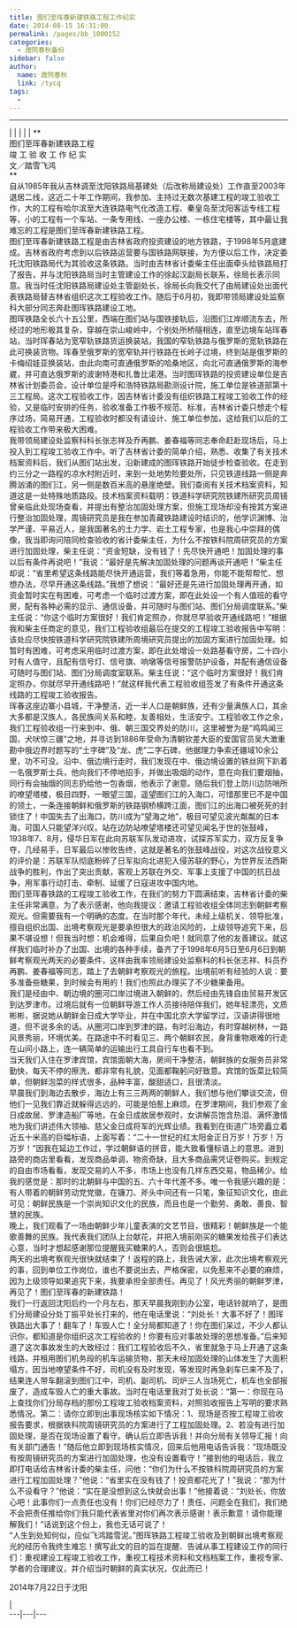 ```yaml
---
title: 图们至珲春新建铁路工程工作纪实
date: 2014-08-15 16:31:00
permalink: /pages/bb_1000152
categories: 
  - 唐院春秋备份
sidebar: false
author: 
  name: 唐院春秋
  link: /tycq
tags: 
  - 
---
```


* * *

  
|  |  |  |  |  **  
图们至珲春新建铁路工程  
竣 工 验 收 工 作 纪 实  
文／踏雪飞鸿  
**  
自从1985年我从吉林调至沈阳铁路局基建处（后改称局建设处）工作直至2003年退居二线，这近二十年工作期间，我参加、主持过无数次基建工程的竣工验收工作，大的工程有哈尔滨至大连铁路电气化改造工程、秦皇岛至沈阳客运专线工程等，小的工程有一个车站、一条专用线、一座办公楼、一栋住宅楼等，其中最让我难忘的工程是图们至珲春新建铁路工程。  
图们至珲春新建铁路工程是由吉林省政府投资建设的地方铁路，于1998年5月底建成。吉林省政府考虑到以后铁路运营要与国铁路网联接，为方便以后工作，决定委托沈阳铁路局代为其验收这条铁路。当时由吉林省计委柴主任出面牵头给铁路局打了报告，并与沈阳铁路局当时主管建设工作的徐起汉副局长联系，徐局长表示同意。我当时任沈阳铁路局建设处主管副处长，徐局长向我交代了由局建设处出面代表铁路局替吉林省组织这次工程验收工作。随后于6月初，我即带领局建设处监察科大部分同志奔赴图珲铁路建设工地。  
图珲铁路全长六十五公里，西端在图们站与国铁接轨后，沿图们江岸顺流东去，所经过的地形极其复杂，穿越在崇山峻岭中，个别处所桥隧相连，直至边境车站珲春站，当时珲春站为宽窄轨铁路货运换装站，我国的窄轨铁路与俄罗斯的宽轨铁路在此可换装货物。珲春至俄罗斯的宽窄轨并行铁路在长岭子过境，终到站是俄罗斯的卡梅绍娃亚换装站，由此向南可直通俄罗斯的哈桑地区，向北可直通俄罗斯的海参崴，并可直达俄罗斯的波谢特港和扎鲁比诺港。当时图珲铁路的投资建设单位是吉林省计划委员会，设计单位是呼和浩特铁路局勘测设计院，施工单位是铁道部第十三工程局。这次工程验收工作，因吉林省计委没有组织铁路工程竣工验收工作的经验，又是临时安排的任务，验收准备工作极不规范、标准，吉林省计委只想走个程序过场，简易开通，工程验收时都没有请设计、施工单位参加，这给我们以后的工程验收工作带来极大困难。  
我带领局建设处监察科科长张志祥及乔再鹏、姜春福等同志奉命赶赴现场后，马上投入到工程竣工验收工作中。听了吉林省计委的简单介绍，熟悉、收集了有关技术档案资料后，我们从图们站出发，沿新建成的图珲铁路开始徒步检查验收。在走到约三分之一路程的凉水村附近时，来到一处地势险要处所，只见铁道线路一侧是奔腾汹涌的图们江，另一侧是数百米高的悬崖绝壁。我们查阅有关技术档案资料，知道这是一处特殊地质路段。技术档案资料载明：铁道科学研究院铁建所研究员周镜曾亲临此处现场查看，并提出有整治加固处理方案，但施工现场却没有按其方案进行整治加固处理，周镜研究员是我在参加青藏铁路建设时结识的，他学识渊博、治学严谨、平易近人，是我国著名的土力学、岩土工程专家，也是我心中崇拜的偶像，我当即询问陪同检查验收的省计委柴主任，为什么不按铁科院周研究员的方案进行加固处理，柴主任说：“资金短缺，没有钱了！先尽快开通吧！加固处理的事以后有条件再说吧！”我说：“最好是先解决加固处理的问题再谈开通吧！”柴主任却说：“省里希望这条线路能尽快开通运营，我们等着急用，你能不能帮帮忙、想想办法，尽早开通这条线路。”我想了想说：“最好还是先进行加固处理再开通，如资金暂时实在有困难，可考虑一个临时过渡方案，即在此处设一个有人值班的看守房，配有各种必需的显示、通信设备，并可随时与图们站、图们分局调度联系。”柴主任说：“你这个临时方案很好！我们肯定照办，你就尽早验收开通线路吧！”根据我和柴主任商定的意见，我们工程验收组最后在提交的工程竣工验收报告中写明：该处应尽快按铁道科学研究院铁建所周境研究员提出的加固方案进行加固处理。如暂时有困难，可考虑采用临时过渡方案，即在此处增设一处路基看守房，二十四小时有人值守，且配有信号灯、信号旗、响墩等信号报警防护设备，并配有通信设备可随时与图们站、图们分局调度室联系。柴主任说：“这个临时方案很好！我们肯定照办，你就尽早开通线路吧！”就这样我代表工程验收组签发了有条件开通这条线路的工程竣工验收报告。  
珲春这座边寨小县城，干净整洁，近一半人口是朝鲜族，还有少量满族人口，其余大多都是汉族人，各民族间关系和睦，友善相处，生活安宁。工程验收工作之余，我们工程验收组一行来到中、俄、朝三国交界处的防川，这里被誉为是“鸡鸣闻三国，犬吠惊三疆”之地，并寻访到1886年受命为清朝钦差大臣的爱国官员吴大澂重勘中俄边界时题写的“土字碑”及“龙、虎”二字石碑，他据理力争索还疆域10余公里，功不可没。沿中、俄边境行走时，我们发现在中、俄边境设置的铁丝网下趴着一名俄罗斯士兵，他向我们不停地招手，并做出吸烟的动作，意在向我们要烟抽，同行有会抽烟的同志扔给他一包香烟，他表示了谢意。随后我们登上防川边防哨所的嘹望塔楼，极目四野，一眼望三国，遥望图们江的入海口，可惜那里已不是中国的领土，一条连接朝鲜和俄罗斯的铁路钢桥横跨江面，图们江的出海口被死死的封锁住了！中国失去了出海口，防川成为“望海之地”，极目可望见波光粼粼的日本海，可国人只能望洋兴叹。站在边防站嘹望塔楼还可望见闻名于世的张鼓峰，1938年7、8月，侵华日军在此向苏联军队发动进攻，试探苏军实力，双方反复争夺，几经易手，日军最后以惨败告终，这就是著名的张鼓峰战役，对这次战役意义的评价是：苏联军队彻底粉碎了日军拟向北进犯入侵苏联的野心，为世界反法西斯战争的胜利，作出了突出贡献，客观上苏联在外交、军事上支援了中国的抗日战争，用军事行动打击、牵制、延缓了日寇进攻中国内地。  
图们至珲春铁路的工程竣工验收工作，在我们的努力下圆满结束，吉林省计委的柴主任非常满意，为了表示感谢，他向我提议：邀请工程验收组全体同志到朝鲜考察观光。但需要我有一个明确的态度。在当时那个年代，未经上级机关、领导批准，擅自组织出国、出境考察观光是要承担很大的政治风险的，上级领导追究下来，后果不堪设想！但我当时想：机会难得，后果自负吧！就同意了他的友善建议。就这样我们临时补办了出国、出境的各种手续，备齐了于1998年6月5日至6月6日到朝鲜考察观光两天的必要条件，这样由我率领局建设处监察科的科长张志祥、科员乔再鹏、姜春福等同志，踏上了去朝鲜考察观光的旅程。出境前听有经验的人说：要多准备些糖果，到时候会有用的！我们也照此办理买了不少糖果备用。  
我们是经由中、朝边境的圈河口岸过境进入朝鲜的，然后经由先锋自由贸易开发区到达罗津市。过境后就有一位朝鲜导游工作人员接待陪伴我们，她年轻漂亮，文质彬彬，据说她从朝鲜金日成大学毕业，并在中国北京大学留学过，汉语讲得很地道，但不说多余的话。从圈河口岸到罗津的路，有时沿海边，有时穿越树林，一路风景秀丽，环境优美。在路途中不时看见三、两个朝鲜农民，身背重物艰难的行走在山间小路上，连一辆简单的运输出行工具自行车也看不到。  
当天我们入住在罗津宾馆，宾馆面朝大海，房间干净整洁，朝鲜族的女服务员非常勤快，每天不停的擦洗，都非常有礼貌，见面都鞠躬问好致意。宾馆的饭菜比较简单，但朝鲜泡菜的样式很多，品种丰富，酸甜适口，且很清淡。  
早晨我们到海边去散步，海边上有三三两两的朝鲜人，我们想与他们攀谈交流，但他们一见我们靠近就躲得远远的，可能是怕惹上麻烦。在罗津期间，我们参观了金日成故居、罗津造船厂等地，在金日成故居参观时，女讲解员饱含热泪、满怀激情地为我们讲述伟大领袖、慈父金日成将军的光辉业绩。我看到在街道广场旁矗立着近五十米高的巨幅标语，上面写着：“二十一世纪的红太阳金正日万岁！万岁！万万岁！”因我在延边工作过，学过朝鲜语的拼音，能大致看懂标语上的意思。进到路旁的商店里看看，发现商品单调，物资奇缺，且大多商品需凭证卷购买。到规定的自由市场看看，发现交易的人不多，市场上也没有几样东西交易，物品稀少。给我的感觉是：那时的北朝鲜与中国的五、六十年代差不多。唯一令我感兴趣的是：有人带着的朝鲜劳动党党徽，在镰刀、斧头中间还有一只笔，象征知识文化，由此可见：朝鲜民族是一个崇尚知识文化的民族，而且也是一个勤劳、勇敢、善良、智慧的民族。  
晚上，我们观看了一场由朝鲜少年儿童表演的文艺节目，很精彩！朝鲜族是一个能歌善舞的民族。我代表我们团队上台献花，并把入境前刚买的糖果发给孩子们表达心意，当时才想起感谢那位提醒我买糖果的人，否则会很尴尬。  
两天的出境考察观光很快就结束了！返程的路上，我告诫大家，此次出境考察观光的事，回到单位工作岗位，谁也不要说出去，严格保密，以免惹来不必要的麻烦，因为上级领导如果追究下来，我要承担全部责任。再见了！风光秀丽的朝鲜罗津，再见了！图们至珲春的新建铁路！  
我们一行返回沈阳后约一个月左右，那天早晨我刚到办公室，电话铃就响了，是图们分局建设分处丁振平处长打来的，他在电话里说：“刘处长！大事不好了！图珲铁路出大事了！翻车了！车毁人亡！全分局都知道了！你在图们呆过，不少人都认识你，都知道是你组织这次工程验收的！你要有应对事故处理的思想准备。”后来知道了这次事故发生的大致经过：我们工程验收后不久，省里就急于马上开通了这条线路，并租用图们机务段的机车运输货物，那天未经加固处理的山体发生了大面积塌方，因当地嘹望条件不好，司机没有及时发现，等发现时再急刹车已来不及了，结果连人带车翻滚到图们江中，司机、副司机、司炉三人当场死亡，机车也全部报废了，造成车毁人亡的重大事故。当时在电话里我对丁处长说：“第一：你现在马上查找你们分局存档的那份工程竣工验收档案资料，对照验收报告上写明的要求熟悉情况。第二：请你立即到出事现场核实如下情况：1、现场是否按工程竣工验收报告要求，根据铁科院周镜研究员的方案进行了工程加固处理。2、若没有进行加固处理，是否在现场设置了看守。确认后立即告诉我！并向分局有关领导汇报！向有关部门通告！”随后他立即到现场核实情况，回来后他用电话告诉我：”现场既没有按周镜研究员的方案进行加固处理，也没有设置看守！”接到他的电话后，我立即打电话给吉林省计委的柴主任，问他：“你们为什么不按铁科院周研究员的方案进行工程加固处理？”他说：“省里实在没有钱了！投资都花光了！”我说：“那为什么不设看守？”他说：“实在是没想到这么快就会出事！”他接着说：“刘处长，你放心吧！此事你们一点责任也没有！你们已经尽力了！责任、问题全在我们，我们绝不会把责任推给你们!我只能代表省里对你们再次表示感谢！表示歉意！请你能理解我们！”话说到这个份上，我也无话可说了！  
“人生到处知何似，应似飞鸿踏雪泥。”图珲铁路工程竣工验收及到朝鲜出境考察观光的经历令我终生难忘！撰写此文的目的旨在提醒、告诫从事工程建设工作的同行们：重视建设工程竣工验收工作，重视工程技术资料和文档档案工作，重视专家、学者的合理建议，并介绍当时朝鲜的真实状况，仅此而已！  
  
2014年7月22日于沈阳  
  
  
  
|  
---|---|---
